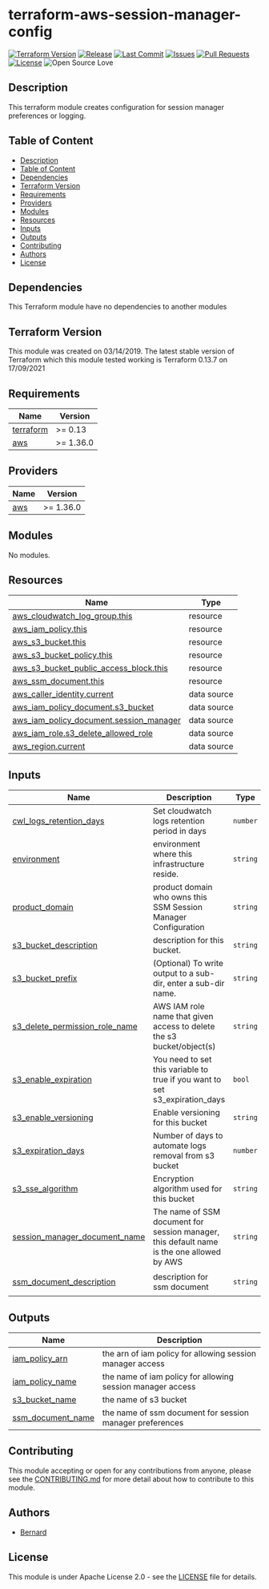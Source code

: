 # terraform-aws-session-manager-config

[![Terraform Version](https://img.shields.io/badge/Terraform%20Version->=0.13.0,<=0.13.7-blue.svg)](https://releases.hashicorp.com/terraform/)
[![Release](https://img.shields.io/github/release/traveloka/terraform-aws-session-manager-config.svg)](https://github.com/traveloka/terraform-aws-session-manager-config/releases)
[![Last Commit](https://img.shields.io/github/last-commit/traveloka/terraform-aws-session-manager-config.svg)](https://github.com/traveloka/terraform-aws-session-manager-config/commits/master)
[![Issues](https://img.shields.io/github/issues/traveloka/terraform-aws-session-manager-config.svg)](https://github.com/traveloka/terraform-aws-session-manager-config/issues)
[![Pull Requests](https://img.shields.io/github/issues-pr/traveloka/terraform-aws-session-manager-config.svg)](https://github.com/traveloka/terraform-aws-session-manager-config/pulls)
[![License](https://img.shields.io/github/license/traveloka/terraform-aws-session-manager-config.svg)](https://github.com/traveloka/terraform-aws-session-manager-config/blob/master/LICENSE)
![Open Source Love](https://badges.frapsoft.com/os/v1/open-source.png?v=103)

## Description

This terraform module creates configuration for session manager preferences or logging. 


## Table of Content
- [Description](#description)
- [Table of Content](#table-of-content)
- [Dependencies](#dependencies)
- [Terraform Version](#terraform-version)
- [Requirements](#requirements)
- [Providers](#providers)
- [Modules](#modules)
- [Resources](#resources)
- [Inputs](#inputs)
- [Outputs](#outputs)
- [Contributing](#contributing)
- [Authors](#authors)
- [License](#license)


## Dependencies

This Terraform module have no dependencies to another modules


## Terraform Version
This module was created on 03/14/2019. The latest stable version of Terraform which this module tested working is Terraform 0.13.7 on 17/09/2021


<!-- BEGINNING OF PRE-COMMIT-TERRAFORM DOCS HOOK -->
## Requirements

| Name | Version |
|------|---------|
| <a name="requirement_terraform"></a> [terraform](#requirement\_terraform) | >= 0.13 |
| <a name="requirement_aws"></a> [aws](#requirement\_aws) | >= 1.36.0 |

## Providers

| Name | Version |
|------|---------|
| <a name="provider_aws"></a> [aws](#provider\_aws) | >= 1.36.0 |

## Modules

No modules.

## Resources

| Name | Type |
|------|------|
| [aws_cloudwatch_log_group.this](https://registry.terraform.io/providers/hashicorp/aws/latest/docs/resources/cloudwatch_log_group) | resource |
| [aws_iam_policy.this](https://registry.terraform.io/providers/hashicorp/aws/latest/docs/resources/iam_policy) | resource |
| [aws_s3_bucket.this](https://registry.terraform.io/providers/hashicorp/aws/latest/docs/resources/s3_bucket) | resource |
| [aws_s3_bucket_policy.this](https://registry.terraform.io/providers/hashicorp/aws/latest/docs/resources/s3_bucket_policy) | resource |
| [aws_s3_bucket_public_access_block.this](https://registry.terraform.io/providers/hashicorp/aws/latest/docs/resources/s3_bucket_public_access_block) | resource |
| [aws_ssm_document.this](https://registry.terraform.io/providers/hashicorp/aws/latest/docs/resources/ssm_document) | resource |
| [aws_caller_identity.current](https://registry.terraform.io/providers/hashicorp/aws/latest/docs/data-sources/caller_identity) | data source |
| [aws_iam_policy_document.s3_bucket](https://registry.terraform.io/providers/hashicorp/aws/latest/docs/data-sources/iam_policy_document) | data source |
| [aws_iam_policy_document.session_manager](https://registry.terraform.io/providers/hashicorp/aws/latest/docs/data-sources/iam_policy_document) | data source |
| [aws_iam_role.s3_delete_allowed_role](https://registry.terraform.io/providers/hashicorp/aws/latest/docs/data-sources/iam_role) | data source |
| [aws_region.current](https://registry.terraform.io/providers/hashicorp/aws/latest/docs/data-sources/region) | data source |

## Inputs

| Name | Description | Type | Default | Required |
|------|-------------|------|---------|:--------:|
| <a name="input_cwl_logs_retention_days"></a> [cwl\_logs\_retention\_days](#input\_cwl\_logs\_retention\_days) | Set cloudwatch logs retention period in days | `number` | `120` | no |
| <a name="input_environment"></a> [environment](#input\_environment) | environment where this infrastructure reside. | `string` | n/a | yes |
| <a name="input_product_domain"></a> [product\_domain](#input\_product\_domain) | product domain who owns this SSM Session Manager Configuration | `string` | n/a | yes |
| <a name="input_s3_bucket_description"></a> [s3\_bucket\_description](#input\_s3\_bucket\_description) | description for this bucket. | `string` | `"s3 bucket to store SSM session manager logs"` | no |
| <a name="input_s3_bucket_prefix"></a> [s3\_bucket\_prefix](#input\_s3\_bucket\_prefix) | (Optional) To write output to a sub-dir, enter a sub-dir name. | `string` | `""` | no |
| <a name="input_s3_delete_permission_role_name"></a> [s3\_delete\_permission\_role\_name](#input\_s3\_delete\_permission\_role\_name) | AWS IAM role name that given access to delete the s3 bucket/object(s) | `string` | `"SuperAdmin"` | no |
| <a name="input_s3_enable_expiration"></a> [s3\_enable\_expiration](#input\_s3\_enable\_expiration) | You need to set this variable to true if you want to set s3\_expiration\_days | `bool` | `true` | no |
| <a name="input_s3_enable_versioning"></a> [s3\_enable\_versioning](#input\_s3\_enable\_versioning) | Enable versioning for this bucket | `string` | `"false"` | no |
| <a name="input_s3_expiration_days"></a> [s3\_expiration\_days](#input\_s3\_expiration\_days) | Number of days to automate logs removal from s3 bucket | `number` | `1` | no |
| <a name="input_s3_sse_algorithm"></a> [s3\_sse\_algorithm](#input\_s3\_sse\_algorithm) | Encryption algorithm used for this bucket | `string` | `"AES256"` | no |
| <a name="input_session_manager_document_name"></a> [session\_manager\_document\_name](#input\_session\_manager\_document\_name) | The name of SSM document for session manager, this default name is the one allowed by AWS | `string` | `"SSM-SessionManagerRunShell"` | no |
| <a name="input_ssm_document_description"></a> [ssm\_document\_description](#input\_ssm\_document\_description) | description for ssm document | `string` | `"document to hold regional session manager preferences"` | no |

## Outputs

| Name | Description |
|------|-------------|
| <a name="output_iam_policy_arn"></a> [iam\_policy\_arn](#output\_iam\_policy\_arn) | the arn of iam policy for allowing session manager access |
| <a name="output_iam_policy_name"></a> [iam\_policy\_name](#output\_iam\_policy\_name) | the name of iam policy for allowing session manager access |
| <a name="output_s3_bucket_name"></a> [s3\_bucket\_name](#output\_s3\_bucket\_name) | the name of s3 bucket |
| <a name="output_ssm_document_name"></a> [ssm\_document\_name](#output\_ssm\_document\_name) | the name of ssm document for session manager preferences |
<!-- END OF PRE-COMMIT-TERRAFORM DOCS HOOK -->

## Contributing

This module accepting or open for any contributions from anyone, please see the [CONTRIBUTING.md](https://github.com/traveloka/terraform-aws-session-manager-config/blob/master/CONTRIBUTING.md) for more detail about how to contribute to this module.

## Authors
* [Bernard](https://github.com/SiahaanBernard)

## License

This module is under Apache License 2.0 - see the [LICENSE](https://github.com/traveloka/terraform-aws-session-manager-config/blob/master/LICENSE.md) file for details.
